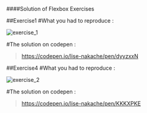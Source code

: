 ####Solution of Flexbox Exercises 

##Exercise1
#What you had to reproduce :

![exercise_1](https://github.com/devtlv/PY1_2019/blob/master/Week1/CSS/Exercises/Flexbox_Exercise/exercise_1.png)

#The solution on codepen : 
> https://codepen.io/lise-nakache/pen/dyyzxxN


##Exercise4
#What you had to reproduce :

![exercise_2](https://github.com/devtlv/PY1_2019/blob/master/Week1/CSS/Exercises/Flexbox_Exercise/exercise_2.png)

#The solution on codepen : 
> https://codepen.io/lise-nakache/pen/KKKXPKE
